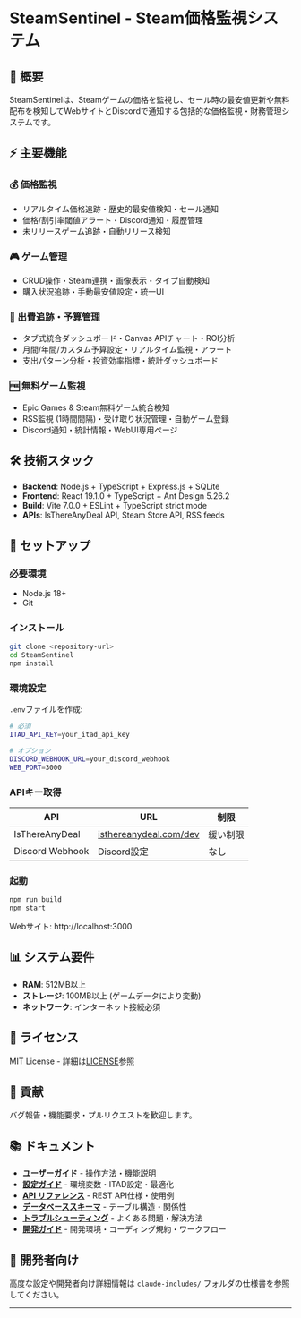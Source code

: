 # SteamSentinel - Steam価格監視システム

## 🎯 概要

SteamSentinelは、Steamゲームの価格を監視し、セール時の最安値更新や無料配布を検知してWebサイトとDiscordで通知する包括的な価格監視・財務管理システムです。

## ⚡ 主要機能

### 💰 価格監視
- リアルタイム価格追跡・歴史的最安値検知・セール通知
- 価格/割引率閾値アラート・Discord通知・履歴管理
- 未リリースゲーム追跡・自動リリース検知

### 🎮 ゲーム管理  
- CRUD操作・Steam連携・画像表示・タイプ自動検知
- 購入状況追跡・手動最安値設定・統一UI

### 💼 出費追跡・予算管理
- タブ式統合ダッシュボード・Canvas APIチャート・ROI分析
- 月間/年間/カスタム予算設定・リアルタイム監視・アラート
- 支出パターン分析・投資効率指標・統計ダッシュボード

### 🆓 無料ゲーム監視
- Epic Games & Steam無料ゲーム統合検知
- RSS監視 (1時間間隔)・受け取り状況管理・自動ゲーム登録
- Discord通知・統計情報・WebUI専用ページ

## 🛠️ 技術スタック

- **Backend**: Node.js + TypeScript + Express.js + SQLite
- **Frontend**: React 19.1.0 + TypeScript + Ant Design 5.26.2
- **Build**: Vite 7.0.0 + ESLint + TypeScript strict mode
- **APIs**: IsThereAnyDeal API, Steam Store API, RSS feeds

## 🚀 セットアップ

### 必要環境
- Node.js 18+
- Git

### インストール
```bash
git clone <repository-url>
cd SteamSentinel
npm install
```

### 環境設定
`.env`ファイルを作成:
```bash
# 必須
ITAD_API_KEY=your_itad_api_key

# オプション
DISCORD_WEBHOOK_URL=your_discord_webhook
WEB_PORT=3000
```

### APIキー取得
| API | URL | 制限 |
|-----|-----|------|
| IsThereAnyDeal | [isthereanydeal.com/dev](https://isthereanydeal.com/dev/app/) | 緩い制限 |
| Discord Webhook | Discord設定 | なし |

### 起動
```bash
npm run build
npm start
```

Webサイト: http://localhost:3000

## 📊 システム要件

- **RAM**: 512MB以上
- **ストレージ**: 100MB以上 (ゲームデータにより変動)
- **ネットワーク**: インターネット接続必須

## 📝 ライセンス

MIT License - 詳細は[LICENSE](../LICENSE)参照

## 🤝 貢献

バグ報告・機能要求・プルリクエストを歓迎します。

## 📚 ドキュメント

- **[ユーザーガイド](user-guide.md)** - 操作方法・機能説明
- **[設定ガイド](configuration.md)** - 環境変数・ITAD設定・最適化
- **[API リファレンス](api-reference.md)** - REST API仕様・使用例
- **[データベーススキーマ](database-schema.md)** - テーブル構造・関係性
- **[トラブルシューティング](troubleshooting.md)** - よくある問題・解決方法
- **[開発ガイド](development-guide.md)** - 開発環境・コーディング規約・ワークフロー

## 🔧 開発者向け

高度な設定や開発者向け詳細情報は `claude-includes/` フォルダの仕様書を参照してください。

---
